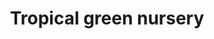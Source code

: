 ---
title: "Tropical green nursery"
url: /thiruvananthapuram/tropical-green-nursery/
shop: garden centre
---